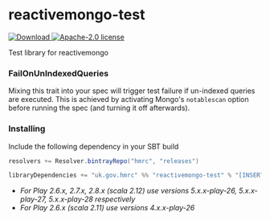 # reactivemongo-test

[ ![Download](https://api.bintray.com/packages/hmrc/releases/reactivemongo-test/images/download.svg) ](https://bintray.com/hmrc/releases/reactivemongo-test/_latestVersion) [![Apache-2.0 license](http://img.shields.io/badge/license-Apache-brightgreen.svg)](http://www.apache.org/licenses/LICENSE-2.0.html)

Test library for reactivemongo

### FailOnUnIndexedQueries

Mixing this trait into your spec will trigger test failure if un-indexed queries are executed. This is achieved by activating Mongo's `notablescan`
option before running the spec (and turning it off afterwards).

### Installing

Include the following dependency in your SBT build

```scala
resolvers += Resolver.bintrayRepo("hmrc", "releases")

libraryDependencies += "uk.gov.hmrc" %% "reactivemongo-test" % "[INSERT_VERSION]"
```

* *For Play 2.6.x, 2.7.x, 2.8.x (scala 2.12) use versions 5.x.x-play-26, 5.x.x-play-27, 5.x.x-play-28 respectively*
* *For Play 2.6.x (scala 2.11) use versions 4.x.x-play-26*

